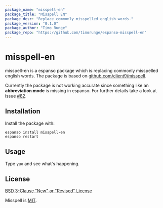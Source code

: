 ```yaml
---
package_name: "misspell-en"
package_title: "Misspell EN"
package_desc: "Replace commonly misspelled english words."
package_version: "0.1.0"
package_author: "Timo Runge"
package_repo: "https://github.com/timorunge/espanso-misspell-en"
---
```

# misspell-en

misspell-en is a espanso package which is replacing commonly misspelled english words.
The package is based on [github.com/client9/misspell](https://github.com/client9/misspell).

Currently the package is not working accurate since something like an
**abbreviation mode** is missing in espanso. For further details take a look
at issue [#82](https://github.com/federico-terzi/espanso/issues/82).

## Installation

Install the package with:

```
espanso install misspell-en
espanso restart
```

## Usage

Type `yuo` and see what's happening.

## License

[BSD 3-Clause "New" or "Revised" License](LICENSE)

Misspell is [MIT](https://github.com/client9/misspell/blob/master/LICENSE).